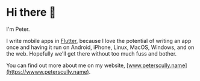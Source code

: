 # Hi there 👋

I'm Peter.

I write mobile apps in [Flutter](https://flutter.dev), because I love the potential of writing an app once and having it run on Android, iPhone, Linux, MacOS, Windows, and on the web.  Hopefully we'll get there without too much fuss and bother.

You can find out more about me on my website, [www.peterscully.name](https://wwww.peterscully.name).
